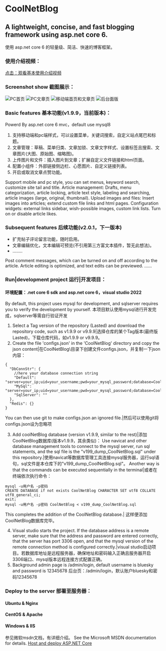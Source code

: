 # CoolNetBlog

## A lightweight, concise, and fast blogging framework using asp.net core 6.
使用 asp.net core 6 的轻量级、简洁、快速的博客框架。

### 使用介绍视频：
[点击：观看基本使用介绍视频](https://www.bilibili.com/video/BV19S4y1F7zA?share_source=copy_web "好玩：独自开发的极简博客框架~全手写部署Linux|windows")

### Screenshot show 截图展示：
![PC首页](https://s2.loli.net/2022/02/27/zhpayQPRT3OF6xw.png)
![PC文章页](https://s2.loli.net/2022/02/27/quPsDoGChXUyJWQ.png)
![移动端首页和文章页](https://s2.loli.net/2022/02/27/Jvqc1wPImfloSnu.png)
![后台面版](https://s2.loli.net/2022/02/27/sE6Otn5rgNUcbLJ.png)

### Basic features 基本功能(v1.9.9，当前版本)：
Powerd By asp.net core 6 mvc，default use mysql8
1. 支持移动端和pc端样式，可以设置菜单，关键词搜索，自定义站点尾巴和标题。
2. 文章管理：草稿、菜单归类、文章加锁、文章文字样式、设置标签且搜索、文章图片(大图、原始图、缩略图)。
3. 上传图片和文件：插入图片到文章；扩展自定义文件链接和html页面。
4. 配置小组件：外部链接侧边栏、心愿图片、自定义链接列表。
5. 开启或取消文章点赞功能。

Support mobile and pc style, you can set menus, keyword search, customize site tail and title.
Article management: Drafts, menu categorization, article locking, article text style, labeling and searching, article images (large, original, thumbnail).
Upload images and files: Insert images into articles; extend custom file links and html pages.
Configuration widgets: external links sidebar, wish-possible images, custom link lists.
Turn on or disable article likes.

### Subsequent features 后续功能(v2.0.1，下一版本)
- 扩充帖子评论留言功能，随时启用。
- 文章编辑优化，文本编辑可预览(不引用第三方富文本插件，暂无此想法)。
- ........

Post comment messages, which can be turned on and off according to the article.
Article editing is optimized, and text edits can be previewed.
......

### Run|development project 运行|开发项目：
#### 环境配置：.net core 6 sdk and asp.net core 6，visual studio 2022
By default, this project uses mysql for development, and sqlserver requires you to verify the development by yourself.
本项目默认使用mysql进行开发完成，sqlserver等需自行验证开发
1. Select a Tag version of the repository (Lasted) and download the repository code, such as v1.9.9 or v9.9.9|选择仓库的某个Tag版本(最终版Lasted)，下载仓库代码，如v1.9.9 or v9.9.9。
2. Create the file 'configs.json' in the 'CoolNetBlog' directory and copy the json content|在CoolNetBlog\目录下创建文件configs.json，并复制一下json内容：
```
{
  "DbConnStr": {
    //here your database connection string
    "Default": "server=your_ip;uid=your_username;pwd=your_mysql_password;database=CoolNetBlog",
    "MySql": "server=your_ip;uid=your_username;pwd=your_mysql_password;database=CoolNetBlog",
    "SqlServer": ""
  },
  "Redis": {}
}
```
You can then use git to make configs.json an ignored file.|然后可以使用git将configs.json设为忽略项

3. Add coolNetBlog database (version v1.9.9, similar to the rest)|添加CoolNetBlog数据库(版本v1.9.9，其余类似)：
Use navicat and other database management tools to connect to the mysql server, run sql statements, and the sql file is the "v199_dump_CoolNetBlog.sql" under this repository.|使用navicat等数据库管理工具连接mysql服务器，运行sql语句，sql文件是本仓库下的"v199_dump_CoolNetBlog.sql"。
Another way is that the commands can be executed sequentially in the terminal|或者在终端依次执行命令：
```
mysql -u用户名 -p密码
CREATE DATABASE if not exists CoolNetBlog CHARACTER SET utf8 COLLATE utf8_general_ci;
exit;
mysql -u用户名 -p密码 CoolNetBlog < v199_dump_CoolNetBlog.sql
```
This completes the addition of the CoolNetBlog database.| 这样便添加CoolNetBlog数据库完毕。

4. Visual studio starts the project. If the database address is a remote server, make sure that the address and password are entered correctly, that the server has port 3306 open, and that the mysql version of the remote connection method is configured correctly.|visual studio启动项目。若数据库地址是远程服务器，确保地址和密码输入正确且服务器开启3306端口、mysql版本远程连接方式配置正确。
5. Background admin page is /admin/login, default username is bluesky and password is 12345678
后台页：/admin/login，默认账户bluesky和密码12345678

### Deploy to the server 部署至服务器：
#### Ubuntu & Nginx
#### CentOS & Apache
#### Windows & IIS
参见微软msdn文档，有详细介绍。
See the Microsoft MSDN documentation for details.
[Host and deploy ASP.NET Core](https://docs.microsoft.com/en-us/aspnet/core/host-and-deploy/?view=aspnetcore-6.0"部署Linux|windows")

